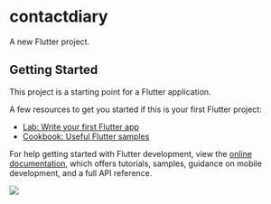 # contactdiary

A new Flutter project.

## Getting Started

This project is a starting point for a Flutter application.

A few resources to get you started if this is your first Flutter project:

- [Lab: Write your first Flutter app](https://docs.flutter.dev/get-started/codelab)
- [Cookbook: Useful Flutter samples](https://docs.flutter.dev/cookbook)

For help getting started with Flutter development, view the
[online documentation](https://docs.flutter.dev/), which offers tutorials,
samples, guidance on mobile development, and a full API reference.
<p>
  <img src="https://user-images.githubusercontent.com/116251590/220358180-12b3518d-e7ca-40d0-a76d-bb72acd55f87.PNG"
  "https://user-images.githubusercontent.com/116251590/220358288-cb0929f8-f4ac-4b97-a77a-b942fc43a26d.PNG"


  </p>
